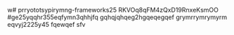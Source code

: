 w# prryototsypirymng-frameworks25
RKVOq8qFM4zQxD19RnxeKsmOO
#ge25yqqhr355eqfymn3qhhjfq
gqhqjqhqeg2hgqeqegqef
grymrrymrymyrm
eqvyj2225y45
fqewqef
sfv
